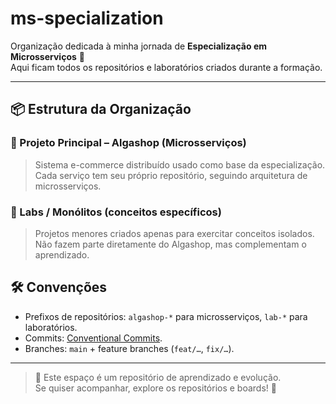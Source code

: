 # ms-specialization

Organização dedicada à minha jornada de **Especialização em Microsserviços** 🚀  
Aqui ficam todos os repositórios e laboratórios criados durante a formação.

---

## 📦 Estrutura da Organização

### 🔹 Projeto Principal – Algashop (Microsserviços)
> Sistema e-commerce distribuído usado como base da especialização.  
Cada serviço tem seu próprio repositório, seguindo arquitetura de microsserviços.

### 🔹 Labs / Monólitos (conceitos específicos)
> Projetos menores criados apenas para exercitar conceitos isolados.  
Não fazem parte diretamente do Algashop, mas complementam o aprendizado.

## 🛠️ Convenções
- Prefixos de repositórios: `algashop-*` para microsserviços, `lab-*` para laboratórios.  
- Commits: [Conventional Commits](https://www.conventionalcommits.org/).  
- Branches: `main` + feature branches (`feat/…`, `fix/…`).  

---

> 📌 Este espaço é um repositório de aprendizado e evolução.  
> Se quiser acompanhar, explore os repositórios e boards! 🚀
